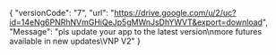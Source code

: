  {
 "versionCode": "7",
 "url": "https://drive.google.com/u/2/uc?id=14eNg6PNRhNVmGHiQeJp5gMWnJsDhYWVT&export=download",
 "Message": "pls update your app to the latest version\nmore futures available in new updates\VNP V2"
 }
